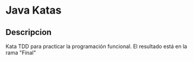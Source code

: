 # Java Katas

## Descripcion

Kata TDD para practicar la programación funcional.
El resultado está en la rama "Final"
